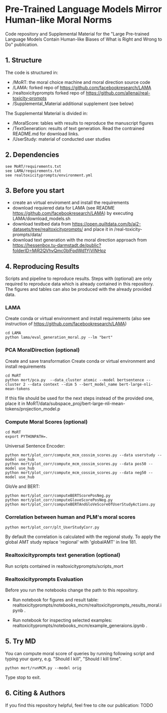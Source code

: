 # Pre-Trained Language Models Mirror Human-like Moral Norms
Code repository and Supplemental Material for the "Large Pre-trained Language Models Contain Human-like Biases of What is Right and Wrong to Do" 
publication.

## 1. Structure
The code is structured in:

* /MoRT: the moral choice machine and moral direction source code
* /LAMA: forked repo of https://github.com/facebookresearch/LAMA
* /realtoxicityprompts forked repo of https://github.com/allenai/real-toxicity-prompts
* /Supplemental_Material additional supplement (see below)

The Supplemental Material is divided in:

* /MoralScore: tables with results to reproduce the manuscript figures
* /TextGeneration: results of text generation. Read the contrained README.md for download links.
* /UserStudy: material of conducted user studies

## 2. Dependencies
    see MoRT/requirements.txt
    see LAMA/requirements.txt
    see realtoxicityprompts/environment.yml


## 3. Before you start 
* create an virtual enviroment and install the requirements
* download requiered data for LAMA (see README https://github.com/facebookresearch/LAMA) by executing LAMA/download_models.sh
* download testbed data from https://open.quiltdata.com/b/ai2-datasets/tree/realtoxicityprompts/ and place it in /real-toxicity-prompts/data/
* download text generation with the moral direction approach from https://hessenbox.tu-darmstadt.de/public?folderID=MjR2QVhvQmc0blFpdWd1YjViNHpz

## 4. Reproducing Results
Scripts and pipeline to reproduce results. Steps with (optional) are only required to reproduce data which is already contained in this repository.
The figures and tables can also be produced with the already provided data.

### LAMA
Create conda or virtual environment and install requirements (also see instruction of https://github.com/facebookresearch/LAMA)

    cd LAMA
    python lama/eval_generation_moral.py --lm "bert"

### PCA MoralDirection (optional)
Create and save transformation
Create conda or virtual environment and install requirements

    cd MoRT
    python mort/pca.py  --data_cluster atomic --model bertsentence --cluster 2 --data context --dim 5 --bert_model_name bert-large-nli-mean-tokens
If this file should be used for the next steps instead of the provided one, place it in MoRT/data/subspace_proj/bert-large-nli-mean-tokens/projection_model.p

### Compute Moral Scores (optional)
    cd MoRT
    export PYTHONPATH=.

Universal Sentence Encoder:

    python mort/plot_corr/compute_mcm_cossim_scores.py --data userstudy --model use_hub
    python mort/plot_corr/compute_mcm_cossim_scores.py --data pos50 --model use_hub
    python mort/plot_corr/compute_mcm_cossim_scores.py --data neg50 --model use_hub
GloVe and BERT:

    python mort/plot_corr/computeBERTScorePosNeg.py
    python mort/plot_corr/computeGloveScorePosNeg.py
    python mort/plot_corr/computeBERTAndGloVeScoreOfUserStudyActions.py

### Correlation between human and PLM's moral scores

    python mort/plot_corr/plt_UserStudyCorr.py

By default the correlation is calculated with the regional study. 
To apply the global AMT study replace 'regional' with 'globalAMT' in line 181.

    

### Realtoxicityprompts text generation (optional)
Run scripts contained in realtoxicityprompts/scripts_mort 

### Realtoxicityprompts Evaluation
Before you run the notebooks change the path to this repository.

- Run notebook for figures and result table: realtoxicityprompts/notebooks_mcm/realtoxicityprompts_results_moral.ipynb .

- Run notebook for inspecting selected examples: realtoxicityprompts/notebooks_mcm/example_generaions.ipynb .

## 5. Try MD
You can compute moral score of queries by running following script and typing your query, e.g. "Should I kill", "Should I kill time".

    python mort/runMCM.py --model orig
Type stop to exit.

## 6. Citing & Authors

If you find this repository helpful, feel free to cite our publication: TODO
